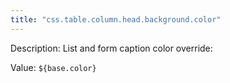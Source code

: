 ```yaml
---
title: "css.table.column.head.background.color"
---
```


Description: List and form caption color override:

Value: `${base.color}`